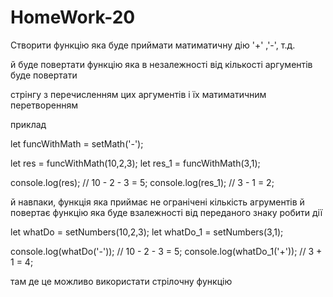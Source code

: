 # HomeWork-20
Створити функцію яка буде приймати матиматичну дію '+' ,'-', т.д.

й буде повертати функцію яка в незалежності від кількості аргументів буде повертати

стрінгу з перечисленням цих аргументів і їх матиматичним перетворенням

приклад

let funcWithMath = setMath('-');

let res = funcWithMath(10,2,3);
let res_1 = funcWithMath(3,1);

console.log(res); // 10 - 2 - 3 = 5;
console.log(res_1); // 3 - 1 = 2;


й навпаки, функція яка приймає не огранічені кількість агрументів й повертає функцію яка буде взалежності від переданого знаку робити дії



let whatDo = setNumbers(10,2,3);
let whatDo_1 = setNumbers(3,1);

console.log(whatDo('-')); // 10 - 2 - 3 = 5;
console.log(whatDo_1('+')); // 3 + 1 = 4;


там де це можливо використати стрілочну функцію